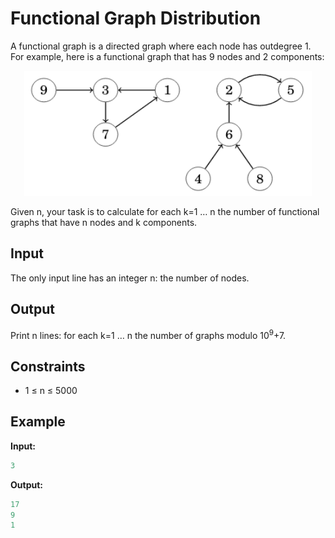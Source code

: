 # Functional Graph Distribution  

A functional graph is a directed graph where each node has outdegree 1. For example, here is a functional graph that has 9 nodes and 2 components:  
<p align="center">
  <img width="460" height="200" src=planeetat.png>
</p>

Given n, your task is to calculate for each k=1 &hellip; n the number of functional graphs that have n nodes and k components.

## Input

The only input line has an integer n: the number of nodes.

## Output

Print n lines: for each k=1 &hellip; n the number of graphs modulo 10<sup>9</sup>+7.

## Constraints

* 1 &le; n  &le; 5000

## Example

**Input:**
```c++
3
```

**Output:**
```c++
17
9
1
```  
